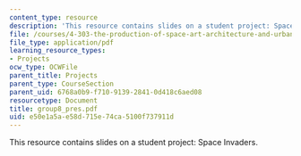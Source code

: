 ```yaml
---
content_type: resource
description: 'This resource contains slides on a student project: Space Invaders.'
file: /courses/4-303-the-production-of-space-art-architecture-and-urbanism-in-dialogue-fall-2006/e50e1a5ae58d715e74ca5100f737911d_group8_pres.pdf
file_type: application/pdf
learning_resource_types:
- Projects
ocw_type: OCWFile
parent_title: Projects
parent_type: CourseSection
parent_uid: 6768a0b9-f710-9139-2841-0d418c6aed08
resourcetype: Document
title: group8_pres.pdf
uid: e50e1a5a-e58d-715e-74ca-5100f737911d
---
```

This resource contains slides on a student project: Space Invaders.

